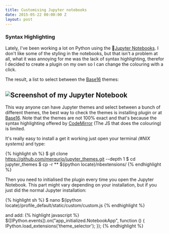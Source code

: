 ```yaml
---
title: Customising Jupyter notebooks
date: 2015-05-22 00:00:00 Z
layout: post
---
```


### Syntax Highlighting
Lately, I've been working a lot on Python using the [Jupyter Notebooks](http://jupyter.org). I don't like some of the styling in the notebooks, but that isn't a problem at all, what it was annoying for me was the lack of syntax highlighting, therefor I decided to create a plugin on my own so I can change the colouring with a click.

The result, a list to select between the [Base16](chriskempson.github.io/base16/) themes:

![Screenshot of my Jupyter Notebook](http://lh3.googleusercontent.com/7Oc3PuBnm79ES9bK65hX4tfNvYwpW5oSU_G1FwKGe6xDlsWUzirnedFBtXgdUjkKh0tePzvG6W3sHfmucZWZiKScqQ=s1600)
----

This way anyone can have Jupyter themes and select between a bunch of different themes, the best way to check the themes is installing plugin or at [Base16](http://chriskempson.github.io/base16/). Note that the themes are not 100% exact and that's because the syntax highlighting offered by [CodeMirror](https://codemirror.net/) (The JS that does the colouring) is limited.

It's really easy to install a get it working just open your terminal *(#NIX systems)* and type: 

{% highlight sh %}
$ git clone https://github.com/merqurio/jupyter_themes.git --depth 1
$ cd jupyter_themes
$ cp -r **  $(ipython locate)/nbextensions/
{% endhighlight %}

Then you need to initialised the plugin every time you open the Jupyter Notebook. This part might vary depending on your installation, but if you just did the normal Jupyter installation:

{% highlight sh %}
$ nano $(ipython locate)/profile_default/static/custom/custom.js
{% endhighlight %}

and add:
{% highlight javascript %}
$([IPython.events]).on("app_initialized.NotebookApp", function () {
    IPython.load_extensions('theme_selector');
});
{% endhighlight %}


